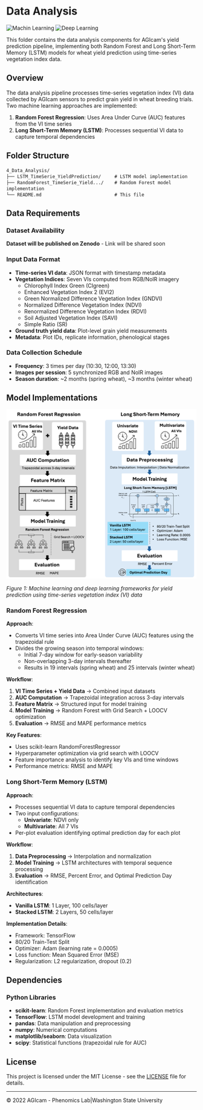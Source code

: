 # Data Analysis

![Machin Learning](https://img.shields.io/badge/Machine%20Learning-Random%20R--Forest-orange.svg)
![Deep Learning](https://img.shields.io/badge/Deep%20Learning-LSTM-orange.svg)

This folder contains the data analysis components for AGIcam's yield prediction pipeline, implementing both Random Forest and Long Short-Term Memory (LSTM) models for wheat yield prediction using time-series vegetation index data.

## Overview

The data analysis pipeline processes time-series vegetation index (VI) data collected by AGIcam sensors to predict grain yield in wheat breeding trials. Two machine learning approaches are implemented:

1. **Random Forest Regression**: Uses Area Under Curve (AUC) features from the VI time series
2. **Long Short-Term Memory (LSTM)**: Processes sequential VI data to capture temporal dependencies

## Folder Structure

```
4_Data_Analysis/
├── LSTM_TimeSerie_YieldPrediction/     # LSTM model implementation
├── RandomForest_TimeSerie_Yield.../    # Random Forest model implementation
└── README.md                           # This file
```

## Data Requirements

### Dataset Availability
**Dataset will be published on Zenodo** - Link will be shared soon

### Input Data Format
- **Time-series VI data**: JSON format with timestamp metadata
- **Vegetation Indices**: Seven VIs computed from RGB/NoIR imagery
  - Chlorophyll Index Green (CIgreen)
  - Enhanced Vegetation Index 2 (EVI2)
  - Green Normalized Difference Vegetation Index (GNDVI)
  - Normalized Difference Vegetation Index (NDVI)
  - Renormalized Difference Vegetation Index (RDVI)
  - Soil Adjusted Vegetation Index (SAVI)
  - Simple Ratio (SR)
- **Ground truth yield data**: Plot-level grain yield measurements
- **Metadata**: Plot IDs, replicate information, phenological stages

### Data Collection Schedule
- **Frequency**: 3 times per day (10:30, 12:00, 13:30)
- **Images per session**: 5 synchronized RGB and NoIR images
- **Season duration**: ~2 months (spring wheat), ~3 months (winter wheat)

## Model Implementations

<img src="https://raw.githubusercontent.com/WorasitSangjan/IoT-based-Camera-Development/main/4_Data_Analysis/images/flow.png" alt="Machine Learning and Deep Learning Workflow" width="750">

*Figure 1: Machine learning and deep learning frameworks for yield prediction using time-series vegetation index (VI) data*

### Random Forest Regression

**Approach**: 
- Converts VI time series into Area Under Curve (AUC) features using the trapezoidal rule
- Divides the growing season into temporal windows:
  - Initial 7-day window for early-season variability
  - Non-overlapping 3-day intervals thereafter
  - Results in 19 intervals (spring wheat) and 25 intervals (winter wheat)

**Workflow**:
1. **VI Time Series + Yield Data** → Combined input datasets
2. **AUC Computation** → Trapezoidal integration across 3-day intervals
3. **Feature Matrix** → Structured input for model training
4. **Model Training** → Random Forest with Grid Search + LOOCV optimization
5. **Evaluation** → RMSE and MAPE performance metrics

**Key Features**:
- Uses scikit-learn RandomForestRegressor
- Hyperparameter optimization via grid search with LOOCV
- Feature importance analysis to identify key VIs and time windows
- Performance metrics: RMSE and MAPE

### Long Short-Term Memory (LSTM)

**Approach**:
- Processes sequential VI data to capture temporal dependencies
- Two input configurations: 
  - **Univariate**: NDVI only
  - **Multivariate**: All 7 VIs
- Per-plot evaluation identifying optimal prediction day for each plot

**Workflow**:
1. **Data Preprocessing** → Interpolation and normalization
2. **Model Training** → LSTM architectures with temporal sequence processing
3. **Evaluation** → RMSE, Percent Error, and Optimal Prediction Day identification

**Architectures**:
- **Vanilla LSTM**: 1 Layer, 100 cells/layer
- **Stacked LSTM**: 2 Layers, 50 cells/layer

**Implementation Details**:
- Framework: TensorFlow
- 80/20 Train-Test Split
- Optimizer: Adam (learning rate = 0.0005)
- Loss function: Mean Squared Error (MSE)
- Regularization: L2 regularization, dropout (0.2)

## Dependencies

### Python Libraries
- **scikit-learn**: Random Forest implementation and evaluation metrics
- **TensorFlow**: LSTM model development and training
- **pandas**: Data manipulation and preprocessing
- **numpy**: Numerical computations
- **matplotlib/seaborn**: Data visualization
- **scipy**: Statistical functions (trapezoidal rule for AUC)

## License

This project is licensed under the MIT License - see the [LICENSE](https://github.com/WorasitSangjan/IoT-based-Camera-Development/blob/main/LICENSE) file for details.

---
© 2022 AGIcam - Phenomics Lab|Washington State University
